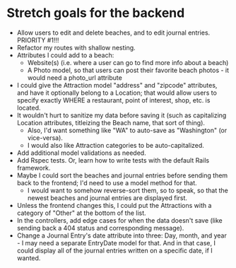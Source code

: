 # Stretch goals for the backend

* Allow users to edit and delete beaches, and to edit journal entries. PRIORITY #1!!!
* Refactor my routes with shallow nesting.
* Attributes I could add to a beach: 
  * Website(s) (i.e. where a user can go to find more info about a beach)
  * A Photo model, so that users can post their favorite beach photos - it would need a photo_url attribute
* I could give the Attraction model "address" and "zipcode" attributes, and have it optionally belong to a Location; that would allow users to specify exactly WHERE a restaurant, point of interest, shop, etc. is located.
* It wouldn't hurt to sanitize my data before saving it (such as capitalizing Location attributes, titleizing the Beach name, that sort of thing).
  * Also, I'd want something like "WA" to auto-save as "Washington" (or vice-versa).
  * I would also like Attraction categories to be auto-capitalized.
* Add additional model validations as needed.
* Add Rspec tests. Or, learn how to write tests with the default Rails framework.
* Maybe I could sort the beaches and journal entries before sending them back to the frontend; I'd need to use a model method for that.
  * I would want to somehow reverse-sort them, so to speak, so that the newest beaches and journal entries are displayed first.
* Unless the frontend changes this, I could put the Attractions with a category of "Other" at the bottom of the list.
* In the controllers, add edge cases for when the data doesn't save (like sending back a 404 status and corresponding message).
* Change a Journal Entry's date attribute into three: Day, month, and year - I may need a separate EntryDate model for that. And in that case, I could display all of the journal entries written on a specific date, if I wanted.
